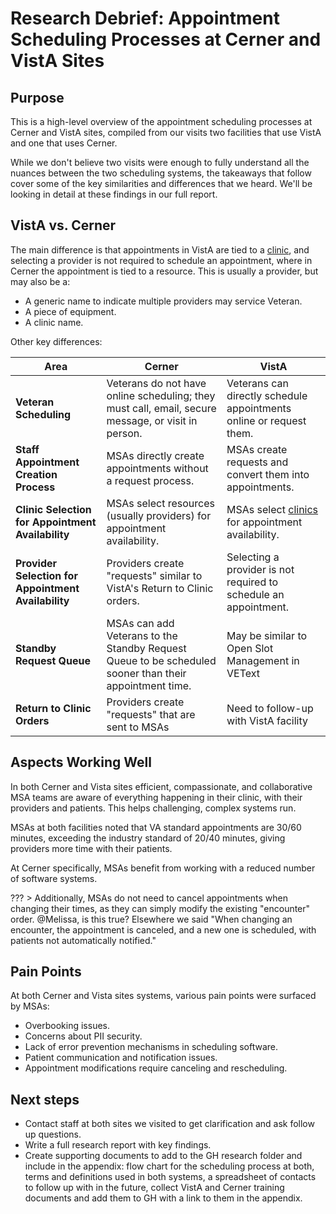 # Research Debrief: Appointment Scheduling Processes at Cerner and VistA Sites

## Purpose
This is a high-level overview of the appointment scheduling processes at Cerner and VistA sites, compiled from our visits two facilities that use VistA and one that uses Cerner. 

While we don't believe two visits were enough to fully understand all the nuances between the two scheduling systems, the takeaways that follow cover some of the key similarities and differences that we heard. We'll be looking in detail at these findings in our full report. 

## VistA vs. Cerner

The main difference is that appointments in VistA are tied to a [clinic](https://github.com/department-of-veterans-affairs/va.gov-team/blob/master/products/health-care/appointments/va-online-scheduling/feature-reference/vista-appointments-facilities-clinics.md), and selecting a provider is not required to schedule an appointment, where in Cerner the appointment is tied to a resource. This is usually a provider, but may also be a:

- A generic name to indicate multiple providers may service Veteran.
- A piece of equipment.
- A clinic name.

Other key differences:

| **Area**                                              | **Cerner**                                                          | **VistA**                                                            |
|-------------------------------------------------------|---------------------------------------------------------------------|----------------------------------------------------------------------|
| **Veteran Scheduling**                                | Veterans do not have online scheduling; they must call, email, secure message, or visit in person. | Veterans can directly schedule appointments online or request them.  |
| **Staff Appointment Creation Process**                | MSAs directly create appointments without a request process.        | MSAs create requests and convert them into appointments.             |
| **Clinic Selection for Appointment Availability**      | MSAs select resources (usually providers) for appointment availability. | MSAs select [clinics](https://github.com/department-of-veterans-affairs/va.gov-team/blob/master/products/health-care/appointments/va-online-scheduling/feature-reference/vista-appointments-facilities-clinics.md) for appointment availability.                   |
| **Provider Selection for Appointment Availability**    | Providers create "requests" similar to VistA's Return to Clinic orders. | Selecting a provider is not required to schedule an appointment.    |
| **Standby Request Queue**                              | MSAs can add Veterans to the Standby Request Queue to be scheduled sooner than their appointment time.       |      May be similar to Open Slot Management in VEText              |
| **Return to Clinic Orders**                             |  Providers create "requests" that are sent to MSAs                    |        Need to follow-up with VistA facility    |


## Aspects Working Well

In both Cerner and Vista sites efficient, compassionate, and collaborative MSA teams are aware of everything happening in their clinic, with their providers and patients. This helps challenging, complex systems run. 

MSAs at both facilities noted that VA standard appointments are 30/60 minutes, exceeding the industry standard of 20/40 minutes, giving providers more time with their patients.

At Cerner specifically, MSAs benefit from working with a reduced number of software systems. 

??? > Additionally, MSAs do not need to cancel appointments when changing their times, as they can simply modify the existing "encounter" order. @Melissa, is this true? Elsewhere we said "When changing an encounter, the appointment is canceled, and a new one is scheduled, with patients not automatically notified."

## Pain Points
At both Cerner and Vista sites systems, various pain points were surfaced by MSAs:

- Overbooking issues.
- Concerns about PII security.
- Lack of error prevention mechanisms in scheduling software.
- Patient communication and notification issues.
- Appointment modifications require canceling and rescheduling.

## Next steps
- Contact staff at both sites we visited to get clarification and ask follow up questions. 
- Write a full research report with key findings.
- Create supporting documents to add to the GH research folder and include in the appendix: flow chart for the scheduling process at both, terms and definitions used in both systems, a spreadsheet of contacts to follow up with in the future, collect VistA and Cerner training documents and add them to GH with a link to them in the appendix. 
